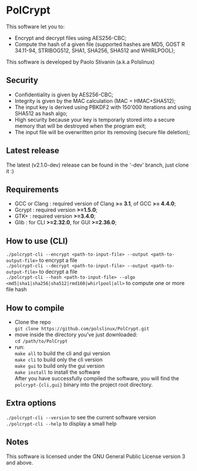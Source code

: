 PolCrypt
========

This software let you to:
* Encrypt and decrypt files using AES256-CBC;
* Compute the hash of a given file (supported hashes are MD5, GOST R 34.11-94, STRIBOG512, SHA1, SHA256, SHA512 and WHIRLPOOL);

This software is developed by Paolo Stivanin (a.k.a Polslinux)


Security
--------
* Confidentiality is given by AES256-CBC;
* Integrity is given by the MAC calculation (MAC = HMAC+SHA512);
* The input key is derived using PBKDF2 with 150'000 iterations and using SHA512 as hash algo;
* High security because your key is temporarly stored into a secure memory that will be destroyed when the program exit;
* The input file will be overwritten prior its removing (secure file deletion);


Latest release
--------------
The latest (v2.1.0-dev) release can be found in the '-dev' branch, just clone it :)


Requirements
------------
* GCC or Clang	: required version of Clang **>= 3.1**, of GCC **>= 4.4.0**;
* Gcrypt	: required version **>=1.5.0**;
* GTK+		: required version **>=3.4.0**;
* Glib		: for CLI **>=2.32.0**, for GUI **>=2.36.0**;


How to use (CLI)
---------------
`./polcrypt-cli --encrypt <path-to-input-file> --output <path-to-output-file>` to encrypt a file<br>
`./polcrypt-cli --decrypt <path-to-input-file> --output <path-to-output-file>` to decrypt a file<br>
`./polcrypt-cli --hash <path-to-input-file> --algo <md5|sha1|sha256|sha512|rmd160|whirlpool|all>` to compute one or more file hash<br>


How to compile
--------------
* Clone the repo<br>
`git clone https://github.com/polslinux/PolCrypt.git`<br>
* move inside the directory you've just downloaded:<br>
`cd /path/to/PolCrypt`<br>
* run:<br>
`make all` to build the cli and gui version<br>
`make cli` to build only the cli version<br>
`make gui` to build only the gui version<br>
`make install` to install the software<br>
After you have successfully compiled the software, you will find the `polcrypt-{cli,gui}` binary into the project root directory.


Extra options
-------------
`./polcrypt-cli --version` to see the current software version<br>
`./polcrypt-cli --help` to display a small help<br>


Notes
-----
This software is licensed under the GNU General Public License version 3 and above.
